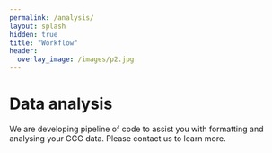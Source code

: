 ```yaml
---
permalink: /analysis/
layout: splash
hidden: true
title: "Workflow"
header:
  overlay_image: /images/p2.jpg
---
```


# Data analysis

We are developing pipeline of code to assist you with formatting and analysing your GGG data. Please contact us to learn more. 
